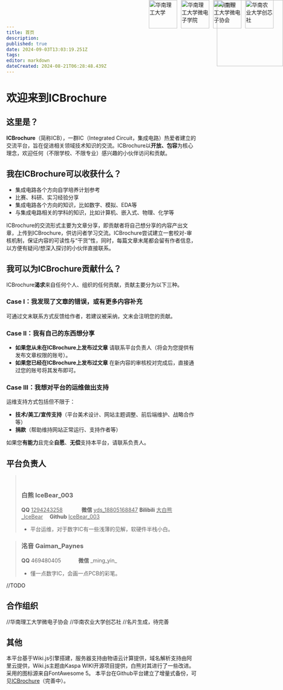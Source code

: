 ```yaml
---
title: 首页
description: 
published: true
date: 2024-09-03T13:03:19.251Z
tags: 
editor: markdown
dateCreated: 2024-08-21T06:28:48.439Z
---
```


# 欢迎来到ICBrochure
<div>
     <img src="https://s2.loli.net/2024/09/03/bMoke5j132DEctq.webp" alt="华南理工大学" style="position: absolute; top: 0; right: 280px; width: 75px; height: 75px;">
     <img src="https://s2.loli.net/2024/09/03/C7tJsLMqmPOyo4k.webp" alt="华南理工大学微电子学院" style="position: absolute; top: 0; right: 195px; width: 75px; height: 75px;">
  	 <img src="https://s2.loli.net/2024/09/03/OKjLbtHPG7me32r.jpg" alt="华南理工大学微电子协会" style="position: absolute; top: 0; right: 110px; width: 75px; height: 75px;">
     <img src="https://s2.loli.net/2024/09/03/OfmnDNJQiqHajgr.jpg" alt="华南农业大学创芯社" style="position: absolute; top: 0; right: 25px; width: 75px; height: 75px;">
</div>

## 这里是？
**ICBrochure**（简称ICB），一群IC（Integrated Circuit，集成电路）热爱者建立的交流平台，旨在促进相关领域技术知识的交流。ICBrochure以**开放、包容**为核心理念，欢迎任何（不限学校、不限专业）感兴趣的小伙伴访问和贡献。
## 我在ICBrochure可以收获什么？
- 集成电路各个方向自学培养计划参考
- 比赛、科研、实习经验分享
- 集成电路各个方向的知识，比如数字、模拟、EDA等
- 与集成电路相关的学科的知识，比如计算机、嵌入式、物理、化学等

ICBrochure的交流形式主要为文章分享，即贡献者将自己想分享的内容产出文章，上传到ICBrochure，供访问者学习交流。ICBrochure尝试建立一套校对-审核机制，保证内容的可读性与“干货”性，同时，每篇文章末尾都会留有作者信息，以方便有疑问/想深入探讨的小伙伴直接联系。
## 我可以为ICBrochure贡献什么？
ICBrochure**渴求**来自任何个人、组织的任何贡献，贡献主要分为以下三种。
### Case I：我发现了文章的错误，或有更多内容补充
可通过文末联系方式反馈给作者，若建议被采纳，文末会注明您的贡献。
### Case II：我有自己的东西想分享
- **如果您从未在ICBrochure上发布过文章**
请联系平台负责人（将会为您提供有发布文章权限的账号）。
- **如果您已经在ICBrochure上发布过文章**
在新内容的审核校对完成后，直接通过您的账号将其发布即可。
### Case III：我想对平台的运维做出支持
运维支持方式包括但不限于：
- **技术/美工/宣传支持**（平台美术设计、网站主题调整、前后端维护、战略合作等）
- **捐款**（帮助维持网站正常运行、支持作者等）

如果您**有能力**且完全**自愿**、**无偿**支持本平台，请联系负责人。
## 平台负责人
> <img src="https://s2.loli.net/2024/09/03/g7JEaowHsvymSYl.jpg" alt="白熊" style="position: absolute; top: 0; right: 0px; width: 175px; height: 175px;">
> <br>
> 
> ### 白熊 IceBear_003
> 
> <i class="fab fa-qq fa-sm"></i> **QQ** <u>1294243258</u> &emsp;&emsp;&emsp;<i class="fab fa-weixin fa-sm"></i> **微信** <u>yds_18805168847</u>
> <i class="fas fa-podcast fa-sm"></i> **Bilibili** <u>大白熊_IceBear</u>&emsp;<i class="fab fa-github fa-sm"></i> **Github** <u>IceBear_003</u>
> - 平台运维，对于数字IC有一些浅薄的见解，软硬件半栈小白。
> 


> <p> </p>
> 
> ### 洺音 Gaiman_Paynes
> 
> **QQ** 469480405 &emsp;&emsp;&emsp;**微信** \_ming_yin_
> 
> - 懂一点数字IC，会画一点PCB的彩笔。

//TODO
## 合作组织

//华南理工大学微电子协会
//华南农业大学创芯社
//名片生成，待完善

## 其他
本平台基于Wiki.js引擎搭建，服务器支持由物语云计算提供，域名解析支持由阿里云提供，Wiki.js主题由Kaspa WIKI开源项目提供，白熊对其进行了一些改进。采用的图标源来自FontAwesome 5。
本平台在Github平台建立了增量式备份，可见<a href="https://github.com/IceBear003/ICBrochure">ICBrochure</a>（完善中）。